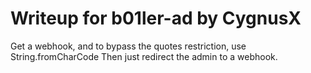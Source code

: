 # Writeup for b01ler-ad by CygnusX

Get a webhook, and to bypass the quotes restriction, use String.fromCharCode
Then just redirect the admin to a webhook.
